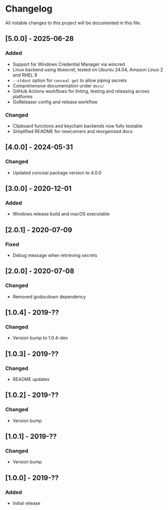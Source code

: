 # Changelog

All notable changes to this project will be documented in this file.

## [5.0.0] - 2025-06-28
### Added
- Support for Windows Credential Manager via wincred
- Linux backend using libsecret, tested on Ubuntu 24.04, Amazon Linux 2 and RHEL 9
- `--stdout` option for `conceal get` to allow piping secrets
- Comprehensive documentation under `docs/`
- GitHub Actions workflows for linting, testing and releasing across platforms
- GoReleaser config and release workflow

### Changed
- Clipboard functions and keychain backends now fully testable
- Simplified README for newcomers and reorganized docs

## [4.0.0] - 2024-05-31
### Changed
- Updated conceal package version to 4.0.0

## [3.0.0] - 2020-12-01
### Added
- Windows release build and macOS executable

## [2.0.1] - 2020-07-09
### Fixed
- Debug message when retrieving secrets

## [2.0.0] - 2020-07-08
### Changed
- Removed godocdown dependency

## [1.0.4] - 2019-??
### Changed
- Version bump to 1.0.4-dev

## [1.0.3] - 2019-??
### Changed
- README updates

## [1.0.2] - 2019-??
### Changed
- Version bump

## [1.0.1] - 2019-??
### Changed
- Version bump

## [1.0.0] - 2019-??
### Added
- Initial release
